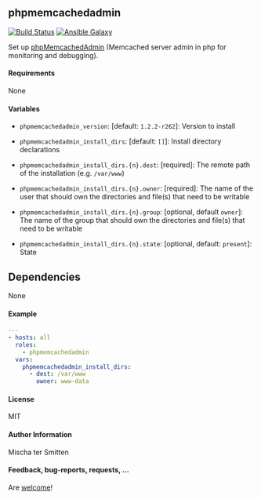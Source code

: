 ## phpmemcachedadmin

[![Build Status](https://travis-ci.org/Oefenweb/ansible-phpmemcachedadmin.svg?branch=master)](https://travis-ci.org/Oefenweb/ansible-phpmemcachedadmin) [![Ansible Galaxy](http://img.shields.io/badge/ansible--galaxy-phpmemcachedadmin-blue.svg)](https://galaxy.ansible.com/list#/roles/4574)

Set up [phpMemcachedAdmin](https://code.google.com/p/phpmemcacheadmin/) (Memcached server admin in php for monitoring and debugging).

#### Requirements

None

#### Variables

* `phpmemcachedadmin_version`: [default: `1.2.2-r262`]: Version to install

* `phpmemcachedadmin_install_dirs`: [default: `[]`]: Install directory declarations
* `phpmemcachedadmin_install_dirs.{n}.dest`: [required]: The remote path of the installation (e.g. `/var/www`)
* `phpmemcachedadmin_install_dirs.{n}.owner`: [required]: The name of the user that should own the directories and file(s) that need to be writable
* `phpmemcachedadmin_install_dirs.{n}.group`: [optional, default `owner`]: The name of the group that should own the directories and file(s) that need to be writable
* `phpmemcachedadmin_install_dirs.{n}.state`: [optional, default: `present`]: State

## Dependencies

None

#### Example

```yaml
---
- hosts: all
  roles:
    - phpmemcachedadmin
  vars:
    phpmemcachedadmin_install_dirs:
      - dest: /var/www
        owner: www-data
```

#### License

MIT

#### Author Information

Mischa ter Smitten

#### Feedback, bug-reports, requests, ...

Are [welcome](https://github.com/Oefenweb/ansible-phpmemcachedadmin/issues)!
